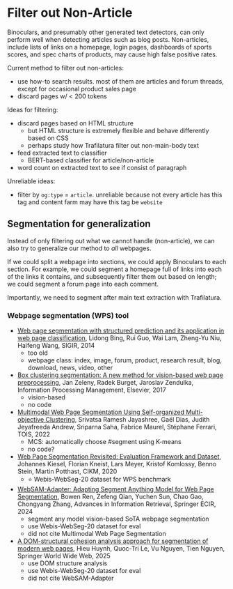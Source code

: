 # Filter out Non-Article

Binoculars, and presumably other generated text detectors,
can only perform well when detecting articles such as blog posts.
Non-articles, include lists of links on a homepage, login pages, dashboards of
sports scores, and spec charts of products,
may cause high false positive rates.

Current method to filter out non-articles:

- use how-to search results.
    most of them are articles and forum threads, except for
    occasional product sales page
- discard pages w/ \< 200 tokens

Ideas for filtering:

- discard pages based on HTML structure
    - but HTML structure is extremely flexible and
        behave differently based on CSS
    - perhaps study how Trafilatura filter out non-main-body text
- feed extracted text to classifier
    - BERT-based classifier for article/non-article
- word count on extracted text to see if consist of paragraph

Unreliable ideas:

- filter by `og:type` = `article`.
    unreliable because not every article has this tag and
    content farm may have this tag be `website`

## Segmentation for generalization

Instead of only filtering out what we cannot handle (non-article),
we can also try to generalize our method to *all* webpages.

If we could split a webpage into sections, we could apply Binoculars to
each section.
For example, we could segment a homepage full of links into each of
the links it contains, and subsequently filter them out based on length;
we could segment a forum page into each comment.

Importantly, we need to segment after main text extraction with Trafilatura.

### Webpage segmentation (WPS) tool

- [Web page segmentation with structured prediction and its application in
    web page
    classification](https://dl.acm.org/doi/abs/10.1145/2600428.2609630),
    Lidong Bing, Rui Guo, Wai Lam, Zheng-Yu Niu, Haifeng Wang, SIGIR, 2014
    - too old
    - webpage class: index, image, forum, product, research result, blog,
        download, news, video, other
- [Box clustering segmentation: A new method for vision-based web page
    preprocessing](https://www.sciencedirect.com/science/article/pii/S0306457316301169),
    Jan Zeleny, Radek Burget, Jaroslav Zendulka,
    Information Processing Management, Elsevier, 2017
    - vision-based
    - no code
- [Multimodal Web Page Segmentation Using Self-organized Multi-objective
    Clustering](https://dl.acm.org/doi/abs/10.1145/3480966),
    Srivatsa Ramesh Jayashree, Gaël Dias, Judith Jeyafreeda Andrew,
    Sriparna Saha, Fabrice Maurel, Stéphane Ferrari, TOIS, 2022
    - MCS: automatically choose \#segment using K-means
    - no code?
- [Web Page Segmentation Revisited: Evaluation Framework and
    Dataset](https://dl.acm.org/doi/abs/10.1145/3340531.3412782),
    Johannes Kiesel, Florian Kneist, Lars Meyer, Kristof Komlossy, Benno Stein,
    Martin Potthast, CIKM, 2020
    - ⭐ Webis-WebSeg-20 dataset for WPS benchmark
- [WebSAM-Adapter: Adapting Segment Anything Model for Web Page
    Segmentation](https://github.com/pennmlr/WebSAM-Adapter/blob/main/WebSAM-Adapter.pdf),
    Bowen Ren, Zefeng Qian, Yuchen Sun, Chao Gao, Chongyang Zhang, Advances in
    Information Retrieval, Springer ECIR, 2024
    - segment any model vision-based SoTA webpage segmentation
    - use Webis-WebSeg-20 dataset for eval
    - did not cite Multimodal Web Page Segmentation
- [A DOM-structural cohesion analysis approach for segmentation of
    modern web
    pages](https://link.springer.com/article/10.1007/s11280-025-01333-3),
    Hieu Huynh, Quoc-Tri Le, Vu Nguyen, Tien Nguyen, Springer World Wide Web,
    2025
    - use DOM structure analysis
    - use Webis-WebSeg-20 dataset for eval
    - did not cite WebSAM-Adapter

